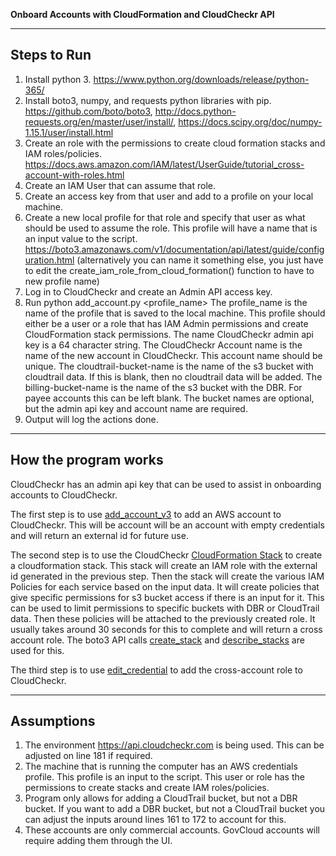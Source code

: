 **Onboard Accounts with CloudFormation and CloudCheckr API**

---

## Steps to Run


1. Install python 3. https://www.python.org/downloads/release/python-365/
2. Install boto3, numpy, and requests python libraries with pip. https://github.com/boto/boto3, http://docs.python-requests.org/en/master/user/install/, https://docs.scipy.org/doc/numpy-1.15.1/user/install.html
3. Create an role with the permissions to create cloud formation stacks and IAM roles/policies. https://docs.aws.amazon.com/IAM/latest/UserGuide/tutorial_cross-account-with-roles.html
4. Create an IAM User that can assume that role.
5. Create an access key from that user and add to a profile on your local machine.
6. Create a new local profile for that role and specify that user as what should be used to assume the role. This profile will have a name that is an input value to the script. https://boto3.amazonaws.com/v1/documentation/api/latest/guide/configuration.html (alternatively you can name it something else, you just have to edit the create_iam_role_from_cloud_formation() function to have to new profile name)
7. Log in to CloudCheckr and create an Admin API access key.
8. Run python add_account.py <profile_name> <cloudcheckr-admin-api-key> <cloudcheckr-account-name> <cloudtrail-bucket> <dbr-bucket>
The profile_name is the name of the profile that is saved to the local machine. This profile should either be a user or a role that has IAM Admin permissions and create CloudFormation stack permissions.
The name CloudCheckr admin api key is a 64 character string.
The CloudCheckr Account name is the name of the new account in CloudCheckr. This account name should be unique.
The cloudtrail-bucket-name is the name of the s3 bucket with cloudtrail data. If this is blank, then no cloudtrail data will be added.
The billing-bucket-name is the name of the s3 bucket with the DBR. For payee accounts this can be left blank.
The bucket names are optional, but the admin api key and account name are required.
9. Output will log the actions done.

---

## How the program works

CloudCheckr has an admin api key that can be used to assist in onboarding accounts to CloudCheckr.

The first step is to use [add_account_v3](https://support.cloudcheckr.com/cloudcheckr-api-userguide/cloudcheckr-admin-api-reference-guide/#add_account_v3) to add an AWS account to CloudCheckr. This will be account will be an account with empty credentials and will return an external id for future use.

The second step is to use the CloudCheckr [CloudFormation Stack](https://support.cloudcheckr.com/getting-started-with-cloudcheckr/complete-iam-policy/) to create a cloudformation stack. This stack will create an IAM role with the external id generated in the previous step. Then the stack will create the various IAM Policies for each service based on the input data. It will create policies that give specific permissions for s3 bucket access if there is an input for it. This can be used to limit permissions to specific buckets with DBR or CloudTrail data. Then these policies will be attached to the previously created role. It usually takes around 30 seconds for this to complete and will return a cross account role. The boto3 API calls [create_stack](https://boto3.amazonaws.com/v1/documentation/api/latest/reference/services/cloudformation.html#CloudFormation.Client.create_stack) and [describe_stacks](https://boto3.amazonaws.com/v1/documentation/api/latest/reference/services/cloudformation.html#CloudFormation.Client.describe_stacks) are used for this.

The third step is to use [edit_credential](https://support.cloudcheckr.com/cloudcheckr-api-userguide/cloudcheckr-admin-api-reference-guide/#edit_credential) to add the cross-account role to CloudCheckr.

---

## Assumptions

1. The environment https://api.cloudcheckr.com is being used. This can be adjusted on line 181 if required.
2. The machine that is running the computer has an AWS credentials profile. This profile is an input to the script. This user or role has the permissions to create stacks and create IAM roles/policies.
3. Program only allows for adding a CloudTrail bucket, but not a DBR bucket. If you want to add a DBR bucket, but not a CloudTrail bucket you can adjust the inputs around lines 161 to 172 to account for this.
4. These accounts are only commercial accounts. GovCloud accounts will require adding them through the UI.